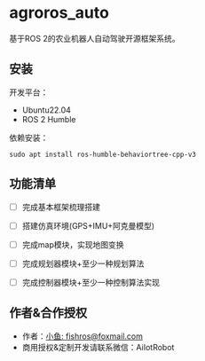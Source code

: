 # agroros_auto

基于ROS 2的农业机器人自动驾驶开源框架系统。


## 安装

开发平台：
- Ubuntu22.04
- ROS 2 Humble

依赖安装：

```
sudo apt install ros-humble-behaviortree-cpp-v3
```


## 功能清单

- [ ] 完成基本框架梳理搭建
- [ ] 搭建仿真环境(GPS+IMU+阿克曼模型)
- [ ] 完成map模块，实现地图变换
- [ ] 完成规划器模块+至少一种规划算法
- [ ] 完成控制器模块+至少一种控制算法实现



## 作者&合作授权

- 作者：[小鱼: fishros@foxmail.com](https://github.com/fishros)
- 商用授权&定制开发请联系微信：AiIotRobot

